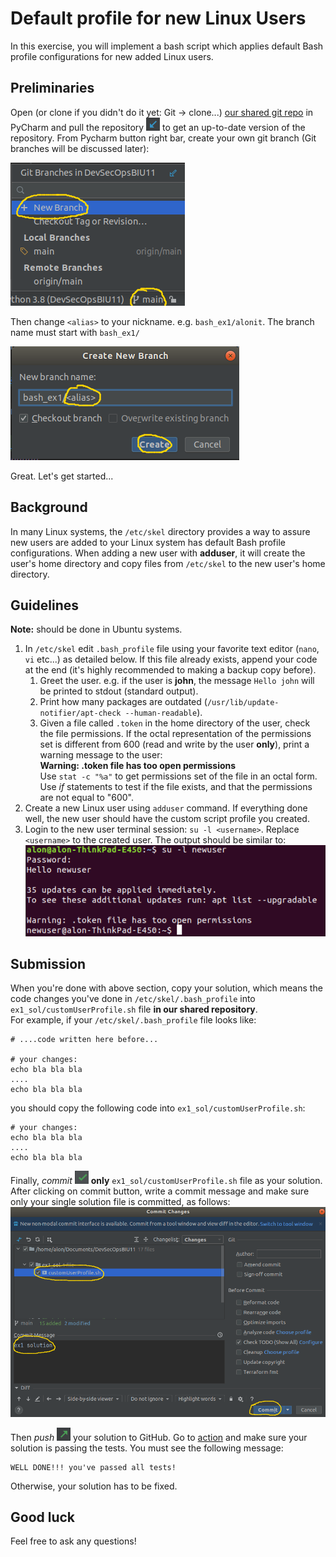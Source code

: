# Default profile for new Linux Users

In this exercise, you will implement a bash script which applies default Bash profile configurations for new added Linux users.

## Preliminaries 

Open (or clone if you didn't do it yet: Git -> clone...) [our shared git repo](https://github.com/alonitac/DevOpsMay22.git) in PyCharm and pull the repository ![Pull Button](img/pull.png) to get an up-to-date version of the repository. 
From Pycharm button right bar, create your own git branch (Git branches will be discussed later):

![New Branch](img/branch.png)

Then change `<alias>` to your nickname. e.g. `bash_ex1/alonit`. The branch name must start with `bash_ex1/`

![Branch Name](img/branch2.png)

Great. Let's get started... 


## Background 

In many Linux systems, the `/etc/skel` directory provides a way to assure new users are added to your Linux system has default 
Bash profile configurations.
When adding a new user with **adduser**, it will create the user's home directory and copy files from `/etc/skel` to the new user's home directory.

## Guidelines

**Note:** should be done in Ubuntu systems.

1. In `/etc/skel` edit `.bash_profile` file using your favorite text editor (`nano`, `vi` etc...) as detailed below. If this file already exists, append your code at the end (it's highly recommended to making a backup copy before). 
   1. Greet the user. e.g. if the user is **john**, the message `Hello john` will be printed to stdout (standard output). 
   2. Print how many packages are outdated (`/usr/lib/update-notifier/apt-check --human-readable`).
   3. Given a file called `.token` in the home directory of the user, check the file permissions. If the octal representation of the permissions set is different from 600 (read and write by the user **only**), print a warning message to the user:  
      **Warning: .token file has too open permissions**   
      Use `stat -c "%a"` to get permissions set of the file in an octal form. Use _if_ statements to test if the file exists, and that the permissions are not equal to "600". 
2. Create a new Linux user using `adduser` command. If everything done well, the new user should have the custom script profile you created. 
3. Login to the new user terminal session: `su -l <username>`. Replace `<username>` to the created user.
   The output should be similar to:
   ![userlogin](img/userlogin.png)

## Submission 

When you're done with above section, copy your solution, which means the code changes you've done in `/etc/skel/.bash_profile` into `ex1_sol/customUserProfile.sh` file **in our shared repository**.   
For example, if your `/etc/skel/.bash_profile` file looks like:

```shell
# ....code written here before...

# your changes:
echo bla bla bla
....
echo bla bla bla

```

you should copy the following code into `ex1_sol/customUserProfile.sh`:
```shell
# your changes:
echo bla bla bla
....
echo bla bla bla
```

Finally, _commit_ ![commit](img/commit.png)  **only** `ex1_sol/customUserProfile.sh` file as your solution. After clicking on commit button, write a commit message and make sure only your single solution file is committed, as follows:  
![commitmsg](img/commitmsg.png)  

Then _push_ ![push](img/push.png) your solution to GitHub. Go to [action](https://github.com/alonitac/DevSecOpsBIU11/actions) and make sure your solution is passing the tests. You must see the following message:  
```text
WELL DONE!!! you've passed all tests!
```
Otherwise, your solution has to be fixed.

## Good luck
Feel free to ask any questions! 
